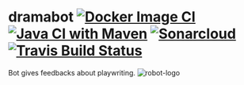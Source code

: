 # dramabot [![Docker Image CI](https://github.com/theyellow/dramabot/actions/workflows/docker-image.yml/badge.svg)](https://github.com/theyellow/dramabot/actions/workflows/docker-image.yml) [![Java CI with Maven](https://github.com/theyellow/dramabot/actions/workflows/maven.yml/badge.svg)](https://github.com/theyellow/dramabot/actions/workflows/maven.yml) [![Sonarcloud](https://github.com/theyellow/dramabot/actions/workflows/build.yml/badge.svg)](https://github.com/theyellow/dramabot/actions/workflows/build.yml) [![Travis Build Status](https://travis-ci.com/theyellow/dramabot.svg?branch=main)](https://travis-ci.com/theyellow/dramabot)

Bot gives feedbacks about playwriting. 
![robot-logo](https://user-images.githubusercontent.com/1415081/110215270-16ade500-7ea9-11eb-8c51-c0768450705d.png)
